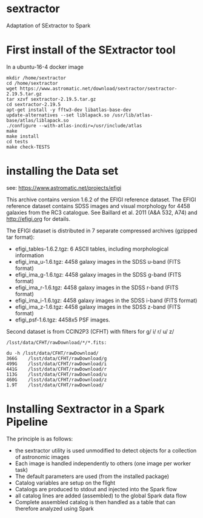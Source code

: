 # sextractor
Adaptation of SExtractor to Spark

# First install of the SExtractor tool
In a ubuntu-16-4 docker image

```
mkdir /home/sextractor
cd /home/sextractor
wget https://www.astromatic.net/download/sextractor/sextractor-2.19.5.tar.gz
tar xzvf sextractor-2.19.5.tar.gz
cd sextractor-2.19.5
apt-get install -y fftw3-dev libatlas-base-dev
update-alternatives --set liblapack.so /usr/lib/atlas-base/atlas/liblapack.so
./configure --with-atlas-incdir=/usr/include/atlas
make
make install
cd tests
make check-TESTS
```

# installing the Data set

see: https://www.astromatic.net/projects/efigi

This archive contains version 1.6.2 of the EFIGI reference dataset. The EFIGI
reference dataset contains SDSS images and visual morphology for 4458
galaxies from the RC3 catalogue. See Baillard et al. 2011 (A&A 532, A74) and
http://efigi.org for details.

The EFIGI dataset is distributed in 7 separate compressed archives (gzipped
tar format):
- efigi_tables-1.6.2.tgz: 6 ASCII tables, including morphological information
- efigi_ima_u-1.6.tgz: 4458 galaxy images in the SDSS u-band (FITS format)
- efigi_ima_g-1.6.tgz: 4458 galaxy images in the SDSS g-band (FITS format)
- efigi_ima_r-1.6.tgz: 4458 galaxy images in the SDSS r-band (FITS format)
- efigi_ima_i-1.6.tgz: 4458 galaxy images in the SDSS i-band (FITS format)
- efigi_ima_z-1.6.tgz: 4458 galaxy images in the SDSS z-band (FITS format)
- efigi_psf-1.6.tgz: 4458x5 PSF images.

Second dataset is from CCIN2P3 (CFHT) with filters for g/ i/ r/ u/ z/

```
/lsst/data/CFHT/rawDownload/*/*.fits:

du -h /lsst/data/CFHT/rawDownload/
366G    /lsst/data/CFHT/rawDownload/g
499G    /lsst/data/CFHT/rawDownload/i
441G    /lsst/data/CFHT/rawDownload/r
113G    /lsst/data/CFHT/rawDownload/u
460G    /lsst/data/CFHT/rawDownload/z
1.9T    /lsst/data/CFHT/rawDownload/
```


# Installing Sextractor in a Spark Pipeline

The principle is as follows:

- the sextractor utility is used unmodified to detect objects for a collection of astronomic images
- Each image is handled independently to others (one image per worker task)
- The default parameters are used (from the installed package)
- Catalog variables are setup on the flight
- Catalogs are produced to stdout and injected into the Spark flow
- all catalog lines are added (assembled) to the global Spark data flow
- Complete assembled catalog is then handled as a table that can therefore analyzed using Spark

